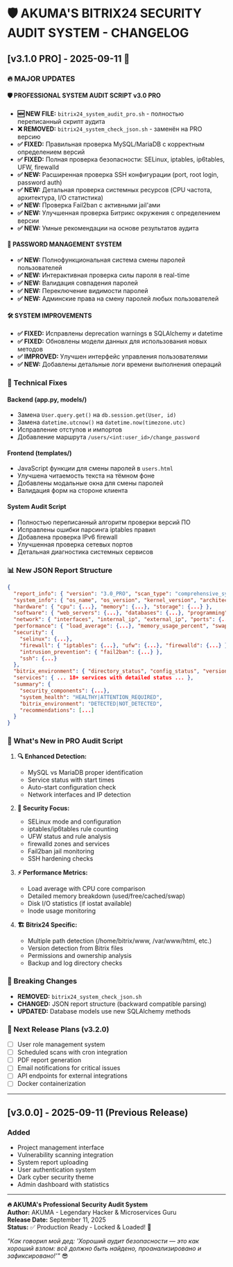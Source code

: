 # 🛡️ AKUMA'S BITRIX24 SECURITY AUDIT SYSTEM - CHANGELOG

## [v3.1.0 PRO] - 2025-09-11 🚀

### 🔥 MAJOR UPDATES

#### 🛡️ **PROFESSIONAL SYSTEM AUDIT SCRIPT v3.0 PRO**
- **🆕 NEW FILE:** `bitrix24_system_audit_pro.sh` - полностью переписанный скрипт аудита
- **❌ REMOVED:** `bitrix24_system_check_json.sh` - заменён на PRO версию
- **✅ FIXED:** Правильная проверка MySQL/MariaDB с корректным определением версий
- **✅ FIXED:** Полная проверка безопасности: SELinux, iptables, ip6tables, UFW, firewalld
- **✅ NEW:** Расширенная проверка SSH конфигурации (port, root login, password auth)
- **✅ NEW:** Детальная проверка системных ресурсов (CPU частота, архитектура, I/O статистика)
- **✅ NEW:** Проверка Fail2ban с активными jail'ами
- **✅ NEW:** Улучшенная проверка Битрикс окружения с определением версии
- **✅ NEW:** Умные рекомендации на основе результатов аудита

#### 🔐 **PASSWORD MANAGEMENT SYSTEM**
- **✅ NEW:** Полнофункциональная система смены паролей пользователей
- **✅ NEW:** Интерактивная проверка силы пароля в real-time
- **✅ NEW:** Валидация совпадения паролей
- **✅ NEW:** Переключение видимости паролей
- **✅ NEW:** Админские права на смену паролей любых пользователей

#### 🛠️ **SYSTEM IMPROVEMENTS**
- **✅ FIXED:** Исправлены deprecation warnings в SQLAlchemy и datetime
- **✅ FIXED:** Обновлены модели данных для использования новых методов
- **✅ IMPROVED:** Улучшен интерфейс управления пользователями
- **✅ NEW:** Добавлены детальные логи времени выполнения операций

### 🔧 Technical Fixes

#### Backend (app.py, models/)
- Замена `User.query.get()` на `db.session.get(User, id)`
- Замена `datetime.utcnow()` на `datetime.now(timezone.utc)`
- Исправление отступов и импортов
- Добавление маршрута `/users/<int:user_id>/change_password`

#### Frontend (templates/)
- JavaScript функции для смены паролей в `users.html`
- Улучшена читаемость текста на тёмном фоне
- Добавлены модальные окна для смены паролей
- Валидация форм на стороне клиента

#### System Audit Script
- Полностью переписанный алгоритм проверки версий ПО
- Исправлены ошибки парсинга iptables правил
- Добавлена проверка IPv6 firewall
- Улучшенная проверка сетевых портов
- Детальная диагностика системных сервисов

### 📊 New JSON Report Structure

```json
{
  "report_info": { "version": "3.0_PRO", "scan_type": "comprehensive_system_audit" },
  "system_info": { "os_name", "os_version", "kernel_version", "architecture", "uptime" },
  "hardware": { "cpu": {...}, "memory": {...}, "storage": {...} },
  "software": { "web_servers": {...}, "databases": {...}, "programming": {...} },
  "network": { "interfaces", "internal_ip", "external_ip", "ports": {...} },
  "performance": { "load_average": {...}, "memory_usage_percent", "swap_usage_percent" },
  "security": {
    "selinux": {...},
    "firewall": { "iptables": {...}, "ufw": {...}, "firewalld": {...} },
    "intrusion_prevention": { "fail2ban": {...} },
    "ssh": {...}
  },
  "bitrix_environment": { "directory_status", "config_status", "version", "backup_status" },
  "services": { ... 18+ services with detailed status ... },
  "summary": {
    "security_components": {...},
    "system_health": "HEALTHY|ATTENTION_REQUIRED",
    "bitrix_environment": "DETECTED|NOT_DETECTED",
    "recommendations": [...]
  }
}
```

### 🎯 What's New in PRO Audit Script

1. **🔍 Enhanced Detection:**
   - MySQL vs MariaDB proper identification
   - Service status with start times
   - Auto-start configuration check
   - Network interfaces and IP detection

2. **🔐 Security Focus:**
   - SELinux mode and configuration
   - iptables/ip6tables rule counting
   - UFW status and rule analysis
   - firewalld zones and services
   - Fail2ban jail monitoring
   - SSH hardening checks

3. **⚡ Performance Metrics:**
   - Load average with CPU core comparison
   - Detailed memory breakdown (used/free/cached/swap)
   - Disk I/O statistics (if iostat available)
   - Inode usage monitoring

4. **🏗️ Bitrix24 Specific:**
   - Multiple path detection (/home/bitrix/www, /var/www/html, etc.)
   - Version detection from Bitrix files
   - Permissions and ownership analysis
   - Backup and log directory checks

### 🚨 Breaking Changes

- **REMOVED:** `bitrix24_system_check_json.sh`
- **CHANGED:** JSON report structure (backward compatible parsing)
- **UPDATED:** Database models use new SQLAlchemy methods

### 🔮 Next Release Plans (v3.2.0)

- [ ] User role management system
- [ ] Scheduled scans with cron integration
- [ ] PDF report generation
- [ ] Email notifications for critical issues
- [ ] API endpoints for external integrations
- [ ] Docker containerization

---

## [v3.0.0] - 2025-09-11 (Previous Release)

### Added
- Project management interface
- Vulnerability scanning integration
- System report uploading
- User authentication system
- Dark cyber security theme
- Admin dashboard with statistics

---

**🔥 AKUMA's Professional Security Audit System**  
**Author:** AKUMA - Legendary Hacker & Microservices Guru  
**Release Date:** September 11, 2025  
**Status:** ✅ Production Ready - Locked & Loaded! 🚀

*"Как говорил мой дед: 'Хороший аудит безопасности — это как хороший взлом: всё должно быть найдено, проанализировано и зафиксировано!'"* 😎
